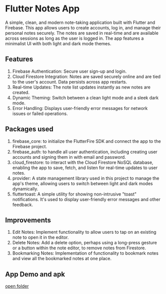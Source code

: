 # Flutter Notes App

A simple, clean, and modern note-taking application built with Flutter and Firebase. This app allows users to create accounts, log in, and manage their personal notes securely. The notes are saved in real-time and are available across sessions as long as the user is logged in.
The app features a minimalist UI with both light and dark mode themes.

## Features

1. Firebase Authentication: Secure user sign-up and login.
2. Cloud Firestore Integration: Notes are saved securely online and are tied to the user's account. Data persists across app restarts.
3. Real-time Updates: The note list updates instantly as new notes are created.
4. Dynamic Theming: Switch between a clean light mode and a sleek dark mode.
5. Error Handling: Displays user-friendly error messages for network issues or failed operations.

## Packages used

1. firebase_core: to initialize the FlutterFire SDK and connect the app to the Firebase project.
2. firebase_auth: to handle all user authentication, including creating user accounts and signing them in with email and password.
3. cloud_firestore: to interact with the Cloud Firestore NoSQL database, enabling the app to save, fetch, and listen for real-time updates to user notes.
4. provider: A state management library used in this project to manage the app's theme, allowing users to switch between light and dark modes dynamically.
5. fluttertoast: A simple utility for showing non-intrusive "toast" notifications. It's used to display user-friendly error messages and other feedback.

## Improvements

1. Edit Notes: Implement functionality to allow users to tap on an existing note to open it in the editor.
2. Delete Notes: Add a delete option, perhaps using a long-press gesture or a button within the note editor, to remove notes from Firestore.
3. Bookmarking Notes: Implementation of functionality to bookmark notes and view all the bookmarked notes at one place.

## App Demo and apk

[open folder](https://drive.google.com/drive/folders/10DwcIItSMYwdCfFDynBDlmgkYTctTqOr?usp=sharing)
